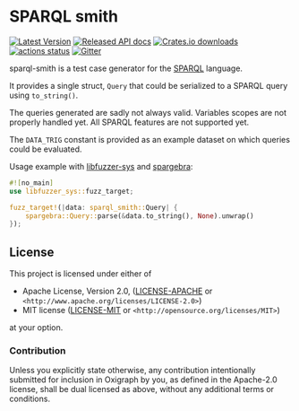 SPARQL smith
============

[![Latest Version](https://img.shields.io/crates/v/sparql-smith.svg)](https://crates.io/crates/sparql-smith)
[![Released API docs](https://docs.rs/sparql-smith/badge.svg)](https://docs.rs/sparql-smith)
[![Crates.io downloads](https://img.shields.io/crates/d/sparql-smith)](https://crates.io/crates/sparql-smith)
[![actions status](https://github.com/oxigraph/oxigraph/workflows/build/badge.svg)](https://github.com/oxigraph/oxigraph/actions)
[![Gitter](https://badges.gitter.im/oxigraph/community.svg)](https://gitter.im/oxigraph/community)

sparql-smith is a test case generator for the [SPARQL](https://www.w3.org/TR/sparql11-overview/) language.

It provides a single struct, `Query` that could be serialized to a SPARQL query using `to_string()`.

The queries generated are sadly not always valid. Variables scopes are not properly handled yet.
All SPARQL features are not supported yet.

The `DATA_TRIG` constant is provided as an example dataset on which queries could be evaluated.

Usage example with [libfuzzer-sys](https://docs.rs/libfuzzer-sys) and [spargebra](https://docs.rs/spargebra):

```rust
#![no_main]
use libfuzzer_sys::fuzz_target;

fuzz_target!(|data: sparql_smith::Query| {
    spargebra::Query::parse(&data.to_string(), None).unwrap()
});
```

## License

This project is licensed under either of

* Apache License, Version 2.0, ([LICENSE-APACHE](../LICENSE-APACHE) or
  `<http://www.apache.org/licenses/LICENSE-2.0>`)
* MIT license ([LICENSE-MIT](../LICENSE-MIT) or
  `<http://opensource.org/licenses/MIT>`)

at your option.


### Contribution

Unless you explicitly state otherwise, any contribution intentionally submitted for inclusion in Oxigraph by you, as defined in the Apache-2.0 license, shall be dual licensed as above, without any additional terms or conditions.
